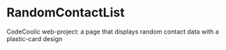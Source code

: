 # RandomContactList
CodeCoolic web-project: a page that displays random contact data with a plastic-card design
